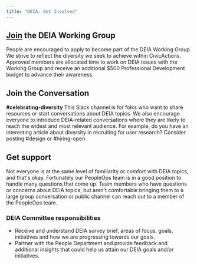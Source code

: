 ```yaml
---
title: "DEIA: Get Involved"
---
```


## [Join](https://docs.google.com/forms/d/1KEwz-rAeRg736rC-vCHU5uEL9ZSo0FesXefQHFN03Rg/edit?usp=sharing) the DEIA Working Group

People are encouraged to apply to become part of the DEIA Working Group. We strive to reflect the diversity we seek to achieve within CivicActions. Approved members are allocated time to work on DEIA issues with the Working Group and receive an additional $500 Professional Development budget to advance their awareness.

## Join the Conversation

**#celebrating-diversity**
This Slack channel is for folks who want to share resources or start conversations about DEIA topics. We also encourage everyone to introduce DEIA-related conversations where they are likely to reach the widest and most relevant audience. For example, do you have an interesting article about diversity in recruiting for user research? Consider posting #design or #hiring-open

## Get support

Not everyone is at the same level of familiarity or comfort with DEIA topics, and that's okay. Fortunately our PeopleOps team is in a good position to handle many questions that come up. Team members who have questions or concerns about DEIA topics, but aren't comfortable bringing them to a large group conversation or public channel can reach out to a member of the PeopleOps team.

### DEIA Committee responsibilities

-   Receive and understand DEIA survey brief, areas of focus, goals, initiatives and how we are progressing towards our goals.
-   Partner with the People Department and provide feedback and additional insights that could help us attain our DEIA goals and/or initiatives.
